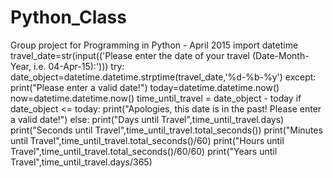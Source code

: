 # Python_Class
Group project for Programming in Python - April 2015
import datetime
travel_date=str(input(('Please enter the date of your travel (Date-Month-Year, i.e. 04-Apr-15):')))
try:
    date_object=datetime.datetime.strptime(travel_date,'%d-%b-%y')
except:
    print("Please enter a valid date!")
today=datetime.datetime.now()
now=datetime.datetime.now()
time_until_travel = date_object - today
if date_object <= today:
    print("Apologies, this date is in the past! Please enter a valid date!")
else:
    print("Days until Travel",time_until_travel.days)
    print("Seconds until Travel",time_until_travel.total_seconds())
    print("Minutes until Travel",time_until_travel.total_seconds()/60)
    print("Hours until Travel",time_until_travel.total_seconds()/60/60)
    print("Years until Travel",time_until_travel.days/365)
